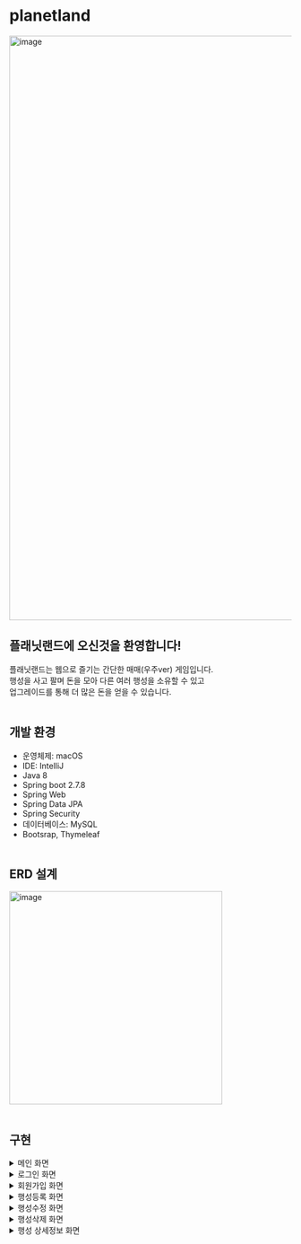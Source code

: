 # planetland

<img width="1042" alt="image" src="https://user-images.githubusercontent.com/125088568/225655595-980405a8-5edb-4582-a8eb-f8ea1cab0af3.png">

## 플래닛랜드에 오신것을 환영합니다!
플래닛랜드는 웹으로 즐기는 간단한 매매(우주ver) 게임입니다. <br>
행성을 사고 팔며 돈을 모아 다른 여러 행성을 소유할 수 있고 <br>
업그레이드를 통해 더 많은 돈을 얻을 수 있습니다. <br><br>

## 개발 환경
- 운영체제: macOS <br>
- IDE: IntelliJ <br>
- Java 8 <br>
- Spring boot 2.7.8 <br>
- Spring Web <br>
- Spring Data JPA <br>
- Spring Security <br>
- 데이터베이스: MySQL <br>
- Bootsrap, Thymeleaf <br><br>

## ERD 설계
<img width="380" alt="image" src="https://user-images.githubusercontent.com/125088568/225725317-4b01b3d6-7c29-477a-bf07-92396d38933d.png">
<br><br>

## 구현
<details><summary>메인 화면</summary>

![image](https://user-images.githubusercontent.com/125088568/225675128-efcb4a5a-b8c8-4a1a-a016-fbf4e5d082e7.png)
<br><br>
## <코드><br>
<details><summary>우측 상단 행성등록 링크는 관리자계정으로 로그인 시 화면에 노출</summary>

<img width="669" alt="image" src="https://user-images.githubusercontent.com/125088568/225696912-32bac414-98e8-4913-abe3-8945bbeb02be.png">
</details>

<details><summary>비로그인 유저가 마이페이지 접근 시 로그인 화면으로 전환</summary>

<img width="397" alt="image" src="https://user-images.githubusercontent.com/125088568/225697814-5c54648b-52a8-4d41-b331-ac5f96743b7c.png">
</details>

<details><summary>정렬은 기본 순, 높은 가격 순, 낮은 가격 순 3가지 구현</summary>

<img width="750" alt="image" src="https://user-images.githubusercontent.com/125088568/225698152-03142214-9091-4512-ae2c-6c988dd725f8.png"> <br>
<img width="652" alt="image" src="https://user-images.githubusercontent.com/125088568/225698521-3648ccb3-5c94-4725-99d9-4453f148fc24.png">
</details><br/>

</details>

<details><summary>로그인 화면</summary>

![image](https://user-images.githubusercontent.com/125088568/225677250-fe6c6d43-0c3e-44bd-9004-1eccfce5133f.png)
![image](https://user-images.githubusercontent.com/125088568/225677683-d4c50c1f-2d47-4081-80d2-25fd602ed241.png) <br> <br>

## <코드><br>
<details><summary>아이디 또는 비밀번호 불일치 시 확인 메시지 전달</summary>

<img width="771" alt="image" src="https://user-images.githubusercontent.com/125088568/225699707-459dc89a-9d90-4c8d-a7e5-4b4a59724dbe.png"> <br>
<img width="659" alt="image" src="https://user-images.githubusercontent.com/125088568/225699937-730a8e2f-8fef-4aed-8528-f4f758298f0d.png">
</details><br/>

</details>

<details><summary>회원가입 화면</summary>

<img width="722" alt="image" src="https://user-images.githubusercontent.com/125088568/225702838-e0c361aa-82c7-4015-a392-9c3a0ea9e9c6.png"><br><br>

## <코드><br>
<details><summary>아이디에 공백 방지 및 아이디 또는 이메일 중복 시 오류 메시지 전달</summary>

<img width="807" alt="image" src="https://user-images.githubusercontent.com/125088568/225703597-c9a2fbfd-8a6b-4b72-8ce5-2798df079802.png"><br>
<img width="791" alt="image" src="https://user-images.githubusercontent.com/125088568/225703894-08a3d7b0-b750-4c41-aced-e54a47a55cef.png">
</details><br/>

</details>

<details><summary>행성등록 화면</summary>

![image](https://user-images.githubusercontent.com/125088568/225716198-7eb5c8c1-a1a7-4fb7-818f-fceadbc06aa6.png)<br><br>

## <코드><br>
<details><summary>행성이름 중복 시 오류 메시지 전달</summary>

<img width="720" alt="image" src="https://user-images.githubusercontent.com/125088568/225719112-ded0e332-f1a0-4c31-ae95-997d9307b07d.png"><br>
<img width="732" alt="image" src="https://user-images.githubusercontent.com/125088568/225718940-ccd74db6-3672-4fe2-af87-d3fdd0db0cb8.png">
</details>

<details><summary>파일명 중복 방지 및 저장</summary>

<img width="551" alt="image" src="https://user-images.githubusercontent.com/125088568/225721612-1f8fb603-7d0c-409d-89e8-3a3c94fce6ba.png">
</details>

<details><summary>행성 이미지 미첨부 시 대체 이미지 설정</summary>

<img width="758" alt="image" src="https://user-images.githubusercontent.com/125088568/225719845-ced47c4e-b299-41da-932a-cf0ad2c6b91c.png">
</details><br/>

</details>

<details><summary>행성수정 화면</summary>

<img width="240" alt="image" src="https://user-images.githubusercontent.com/125088568/225722500-0fc26cf8-7603-4753-bba5-b3a9848f2e01.png"><br><br>

## 코드<br>

<details><summary>관리자계정 로그인 시 행성 상세정보 페이지에 수정버튼 노출</summary>

<img width="700" alt="image" src="https://user-images.githubusercontent.com/125088568/225728184-8d4d337f-4cfe-48c8-bd97-8d0d7dbbbfe7.png">
</details>

<img width="804" alt="image" src="https://user-images.githubusercontent.com/125088568/225723217-8c7feddc-c8aa-4109-8140-36ab659bf4a2.png"><br>
<img width="832" alt="image" src="https://user-images.githubusercontent.com/125088568/225723961-43adce65-0f10-4c57-8367-12f68f32e49e.png"><br/>
</details>

<details><summary>행성삭제 화면</summary>

<img width="676" alt="image" src="https://user-images.githubusercontent.com/125088568/225726580-b13d88df-051d-4cfe-8e93-2d7985260a16.png"><br>

## 코드<br>

<details><summary>관리자계정 로그인 시 행성 상세정보 페이지에 삭제버튼 노출</summary>

<img width="587" alt="image" src="https://user-images.githubusercontent.com/125088568/225727714-a9da473f-8425-4f1a-ae31-8e2d4d160f8d.png">
</details>

<img width="538" alt="image" src="https://user-images.githubusercontent.com/125088568/225728639-af629b19-cd01-4069-87d4-4d57b96542db.png"><br>
<img width="700" alt="image" src="https://user-images.githubusercontent.com/125088568/225728531-f3b1fce6-d7fb-4d00-a262-af0a67d8ff4c.png"><br/>
</details>

<details><summary>행성 상세정보 화면</summary>

<img width="538" alt="image" src="https://user-images.githubusercontent.com/125088568/225731296-b2874579-a2f9-4826-a960-0c3ebe883fb6.png"><br>

## 코드<br>

<details><summary>행성 상세 정보</summary>

<img width="819" alt="image" src="https://user-images.githubusercontent.com/125088568/225732431-618961ec-b97a-4ff9-a65e-fbfbded2c58f.png"><br>
<img width="701" alt="image" src="https://user-images.githubusercontent.com/125088568/225732630-b3908c8b-8f59-4d57-8aa6-691ab062cd96.png">
</details>

<details><summary>가격 변동 그래프(최근 7건에 대한 거래만 표시)</summary>

<img width="531" alt="image" src="https://user-images.githubusercontent.com/125088568/225733266-4dd5c923-1ec9-4261-8e2b-e86c2cbb5b85.png"><br/>
</details>

</details>

